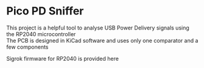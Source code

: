 # Pico PD Sniffer

This project is a helpful tool to analyse USB Power Delivery signals using the RP2040 microcontroller  
The PCB is designed in KiCad software and uses only one comparator and a few components 

Sigrok firmware for RP2040 is provided here
